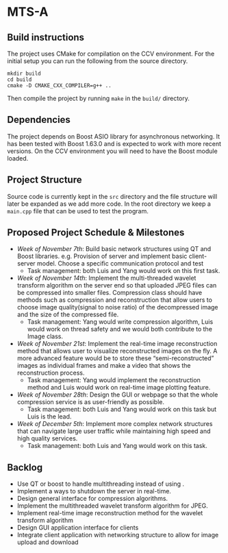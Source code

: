 # MTS-A

## Build instructions
The project uses CMake for compilation on the CCV environment. For the initial setup you can run the following from the source directory.
```
mkdir build
cd build
cmake -D CMAKE_CXX_COMPILER=g++ ..
```
Then compile the project by running `make` in the `build/` directory.

## Dependencies
The project depends on Boost ASIO library for asynchronous networking. It has been tested with Boost 1.63.0 and is expected to work with more recent versions. On the CCV environment you will need to have the Boost module loaded.

## Project Structure
Source code is currently kept in the `src` directory and the file structure will later be expanded as we add more code. In the root directory we keep a `main.cpp` file that can be used to test the program.

## Proposed Project Schedule & Milestones
* *Week of November 7th*: Build basic network structures using QT and Boost libraries. e.g. Provision of server and implement basic client-server model. Choose a specific communication protocol and test
  - Task management: both Luis and Yang would work on this first task.
* *Week of November 14th*: Implement the multi-threaded wavelet transform algorithm on the server end so that uploaded JPEG files can be compressed into smaller files. Compression class should have methods such as compression and reconstruction that allow users to choose image quality(signal to noise ratio) of the decompressed image and the size of the compressed file.
  - Task management: Yang would write compression algorithm, Luis would work on thread safety and we would both contribute to the Image class.
* *Week of November 21st*: Implement the real-time image reconstruction method that allows user to visualize reconstructed images on the fly. A more advanced feature would be to store these “semi-reconstructed” images as individual frames and make a video that shows the reconstruction process.
  - Task management: Yang would implement the reconstruction method and Luis would work on real-time image plotting feature.
* *Week of November 28th*: Design the GUI or webpage so that the whole compression service is as user-friendly as possible.
  - Task management: both Luis and Yang would work on this task but Luis is the lead.
* *Week of December 5th*: Implement more complex network structures that can navigate large user traffic while maintaining high speed and high quality services.
  - Task management: both Luis and Yang would work on this task.

## Backlog
* Use QT or boost to handle multithreading instead of using <thread>.
* Implement a ways to shutdown the server in real-time.
* Design general interface for compression algorithms.
* Implement the multithreaded wavelet transform algorithm for JPEG.
* Implement real-time image reconstruction  method for the wavelet transform algorithm
* Design GUI application interface for clients
* Integrate client application with networking structure to allow for image upload and download
